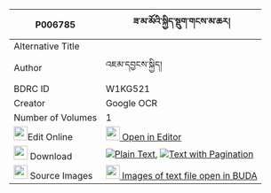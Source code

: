 |P006785|ཟ་མ་མོའི་སྐྱིད་སྡུག་གངས་མ་ཆར། 
| --- | --- 
|Alternative Title |
|Author| འཇམ་དབྱངས་སྐྱིད།
|BDRC ID | W1KG521
|Creator | Google OCR
|Number of Volumes| 1
|<img width="25" src="https://img.icons8.com/color/25/000000/edit-property.png">Edit Online| [<img width="25" src="https://avatars.githubusercontent.com/u/45091458?s=200&v=4"> Open in Editor](http://editor.openpecha.org/P006785)
|<img width="25" src="https://img.icons8.com/fluent/48/000000/download-2.png"/>  Download | [![](https://img.icons8.com/color/20/000000/txt.png)Plain Text](https://github.com/Openpecha/P006785/releases/download/v1/zamamo_i_kyiduk_gangmachar_plain_P006785.zip), [![](https://img.icons8.com/color/20/000000/txt.png)Text with Pagination](https://github.com/Openpecha/P006785/releases/download/v1/zamamo_i_kyiduk_gangmachar_pages_P006785.zip)
|<img width="25" src="https://img.icons8.com/plasticine/100/000000/pictures-folder.png"/>  Source Images | [<img width="25" src="https://library.bdrc.io/icons/BUDA-small.svg"> Images of text file open in BUDA](https://library.bdrc.io/show/bdr:W1KG521)